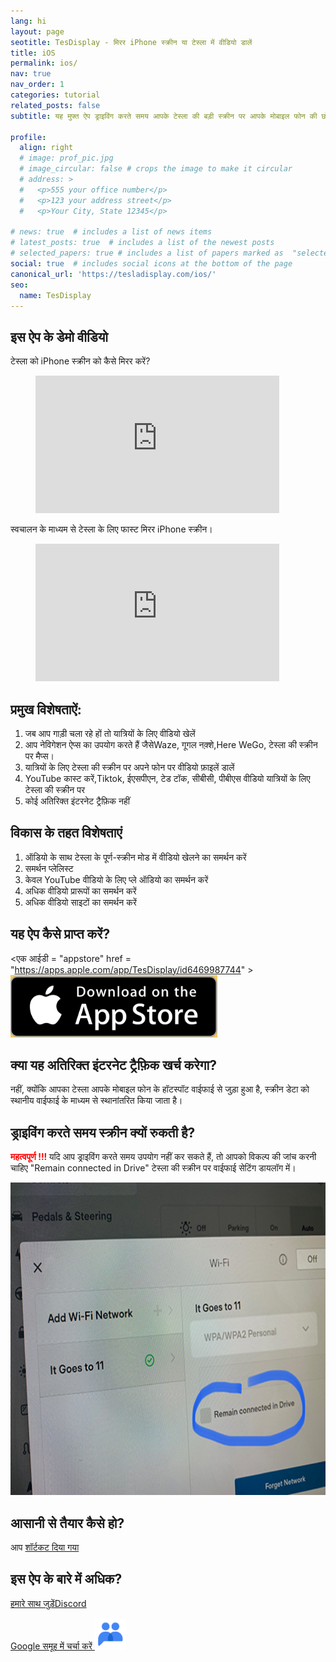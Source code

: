 ```yaml
---
lang: hi
layout: page
seotitle: TesDisplay - मिरर iPhone स्क्रीन या टेस्ला में वीडियो डालें
title: iOS
permalink: ios/
nav: true
nav_order: 1
categories: tutorial
related_posts: false
subtitle: यह मुफ्त ऐप ड्राइविंग करते समय आपके टेस्ला की बड़ी स्क्रीन पर आपके मोबाइल फोन की छोटी स्क्रीन को मिरर कर सकता है।

profile:
  align: right
  # image: prof_pic.jpg
  # image_circular: false # crops the image to make it circular
  # address: >
  #   <p>555 your office number</p>
  #   <p>123 your address street</p>
  #   <p>Your City, State 12345</p>

# news: true  # includes a list of news items
# latest_posts: true  # includes a list of the newest posts
# selected_papers: true # includes a list of papers marked as  "selected={true}" 
social: true  # includes social icons at the bottom of the page
canonical_url: 'https://tesladisplay.com/ios/'
seo:
  name: TesDisplay
---
```

## इस ऐप के डेमो वीडियो
टेस्ला को iPhone स्क्रीन को कैसे मिरर करें?
<!-- blank line -->
<figure class= "video-container" >
  <iframe width= "390"  height= "220"  src= "https://www.youtube.com/embed/7gpRzQRM3uk"  frameborder= "0"  allowfullscreen= "true" > </iframe>
</figure>
<!-- blank line -->

स्वचालन के माध्यम से टेस्ला के लिए फास्ट मिरर iPhone स्क्रीन।
<!-- blank line -->
<figure class= "video-container" >
  <iframe width= "390"  height= "220"  src= "https://www.youtube.com/embed/RuW6pdcY930"  frameborder= "0"  allowfullscreen= "true" > </iframe>
</figure>
<!-- blank line -->

## प्रमुख विशेषताऐं:
1. जब आप गाड़ी चला रहे हों तो यात्रियों के लिए वीडियो खेलें
2. आप नेविगेशन ऐप्स का उपयोग करते हैं जैसेWaze, गूगल नक़्शे,Here WeGo, टेस्ला की स्क्रीन पर मैप्स।
3. यात्रियों के लिए टेस्ला की स्क्रीन पर अपने फोन पर वीडियो फ़ाइलें डालें
4. YouTube कास्ट करें,Tiktok, ईएसपीएन, टेड टॉक, सीबीसी, पीबीएस वीडियो यात्रियों के लिए टेस्ला की स्क्रीन पर
5. कोई अतिरिक्त इंटरनेट ट्रैफ़िक नहीं

## विकास के तहत विशेषताएं
1. ऑडियो के साथ टेस्ला के पूर्ण-स्क्रीन मोड में वीडियो खेलने का समर्थन करें
2. समर्थन प्लेलिस्ट
3. केवल YouTube वीडियो के लिए प्ले ऑडियो का समर्थन करें
4. अधिक वीडियो प्रारूपों का समर्थन करें
5. अधिक वीडियो साइटों का समर्थन करें

## यह ऐप कैसे प्राप्त करें?
<एक आईडी = "appstore"  href = "https://apps.apple.com/app/TesDisplay/id6469987744" >
<img src= "/assets/img/app-store-badge.png"  height= "100px" >
</a>

## क्या यह अतिरिक्त इंटरनेट ट्रैफ़िक खर्च करेगा?
नहीं, क्योंकि आपका टेस्ला आपके मोबाइल फोन के हॉटस्पॉट वाईफाई से जुड़ा हुआ है, स्क्रीन डेटा को स्थानीय वाईफाई के माध्यम से स्थानांतरित किया जाता है।

## ड्राइविंग करते समय स्क्रीन क्यों रुकती है?
<p><span style= "color: red" > <b> महत्वपूर्ण !!! </b></span>यदि आप ड्राइविंग करते समय उपयोग नहीं कर सकते हैं, तो आपको विकल्प की जांच करनी चाहिए "Remain connected in Drive"  टेस्ला की स्क्रीन पर वाईफाई सेटिंग डायलॉग में। </p>
<img src= "/assets/img/wifi-connected.jpg"  height= "500px" ></a>

## आसानी से तैयार कैसे हो?
<p> आप <a href = के माध्यम से स्वचालित रूप से दर्पण के लिए तैयार हो सकते हैं "/tesconnect_shortcut" > शॉर्टकट दिया गया </a> </p>

## इस ऐप के बारे में अधिक?
<p> <a href = "https://discord.gg/Tvbs9uWcN9"  लक्ष्य = "_blank" > हमारे साथ जुड़ेंDiscord</a> </p>
<p> <a href = "https://groups.google.com/g/tesla-display"  लक्ष्य = "_blank" > Google समूह में चर्चा करें
<img src= "/group.png"  height=50px></a></p>

